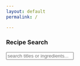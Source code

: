 ```yaml
---
layout: default
permalink: /

---
```


  <div class="search container max-width-2">
		<div id="search-container">
			<h3 class="center mb3 blue">Recipe Search</h3>
		<input type="text" id="search-input" placeholder="search titles or ingredients...">
		</div>
</div>

<div class="clearfix">
<div class="recipes xs-px1 xs-mt2 center" id="results-container">

</div>
</div>

<!-- Script pointing to search-script.js -->
<script src="{{site.baseurl}}/js/simple-jekyll-search.min.js" type="text/javascript"></script>

<!-- Configuration -->
<script>
SimpleJekyllSearch({
  searchInput: document.getElementById('search-input'),
  resultsContainer: document.getElementById('results-container'),
  json: '{{site.baseurl}}/search.json',
  searchResultTemplate: '<div class="sm-col sm-col-6 md-col-6 lg-col-4 xs-px1 xs-mb2 left-align"><a class="block relative bg-blue" href="{url}"><div class="image ratio bg-cover" style="background-image:url({image});"></div><h1 class="title p2 m0 absolute bold white bottom-0 left-0">{title}</h1></a></div>'
})
</script>

<script>
	$( document ).ready(function() {
    $('#search-input').on('input', function() {
    	currentHeight = $('#search-container').outerHeight();
      $('.search').addClass('used').css('height', currentHeight);
	});
	});
	
</script>